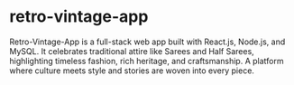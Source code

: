 # retro-vintage-app
Retro-Vintage-App is a full-stack web app built with React.js, Node.js, and MySQL. It celebrates traditional attire like Sarees and Half Sarees, highlighting timeless fashion, rich heritage, and craftsmanship. A platform where culture meets style and stories are woven into every piece.
